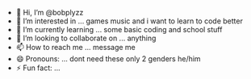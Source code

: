 - 👋 Hi, I’m @bobplyzz
- 👀 I’m interested in ... games music and i want to learn to code better
- 🌱 I’m currently learning ... some basic coding and school stuff
- 💞️ I’m looking to collaborate on ...   anything
- 📫 How to reach me ...   message me
- 😄 Pronouns: ... dont need these only 2 genders   he/him
- ⚡ Fun fact: ...

<!---
bobplyzz/bobplyzz is a ✨ special ✨ repository because its `README.md` (this file) appears on your GitHub profile.
You can click the Preview link to take a look at your changes.
--->
